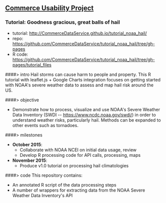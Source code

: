 ## [Commerce Usability Project](http://commercedataservice.github.io/CommerceUsabilityProject/)
### Tutorial: Goodness gracious, great balls of **hail**

- tutorial: http://CommerceDataService.github.io/tutorial_noaa_hail/
- repo: https://github.com/CommerceDataService/tutorial_noaa_hail/tree/gh-pages
- R code: https://github.com/CommerceDataService/tutorial_noaa_hail/tree/gh-pages/tutorial_files

####> intro
Hail storms can cause harm to people and property. This R tutorial with  leaflet.js + Google Charts integration focuses on getting started with NOAA's severe weather data to assess and map hail risk around the US.

####> objective
- Demonstrate how to process, visualize and use NOAA's Severe Weather Data Inventory (SWDI -- https://www.ncdc.noaa.gov/swdi/) in order to understand weather risks, particularly hail. Methods can be expanded to other events such as tornadoes.

####> milestones
- **October 2015**:
  - Collaborate with NOAA NCEI on initial data usage, review
  - Develop R processing code for API calls, processing, maps
- **November 2015**:
  - Produce v1.0 tutorial on processing hail climatologies

####> code
This repository contains:
- An annotated R script of the data processing steps
- A number of wrappers for extracting data from the NOAA Severe Weather Data Inventory's API
